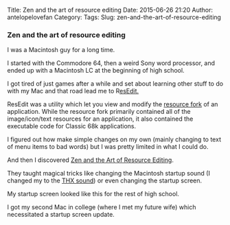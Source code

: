 Title: Zen and the art of resource editing
Date: 2015-06-26 21:20
Author: antelopelovefan
Category: 
Tags: 
Slug: zen-and-the-art-of-resource-editing

### Zen and the art of resource editing

I was a Macintosh guy for a long time.

I started with the Commodore 64, then a weird Sony word processor, and ended up with a Macintosh LC at the beginning of high school.

I got tired of just games after a while and set about learning other stuff to do with my Mac  and that road lead me to R[esEdit.](https://en.wikipedia.org/wiki/ResEdit)

ResEdit was a utility which let you view and modify the [resource fork](https://en.wikipedia.org/?title=Resource_fork) of an application. While the resource fork primarily contained all of the image/icon/text resources for an application, it also contained the executable code for Classic 68k applications.

I figured out how make simple changes on my own (mainly changing to text of menu items to bad words) but I was pretty limited in what I could do.

And then I discovered [Zen and the Art of Resource Editing](http://www.amazon.com/Zen-Art-Resource-Editing-Resedit/dp/0938151754).

They taught magical tricks like changing the Macintosh startup sound (I changed my to the [THX sound](https://www.youtube.com/watch?v=FWkJ86JqlPA)) or even changing the startup screen.

My startup screen looked like this for the rest of high school.

I got my second Mac in college (where I met my future wife) which necessitated a startup screen update.

